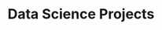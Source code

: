 ---
layout: archive
permalink: /data-science/
title: "Data Science Projects"
author_profile: true
---